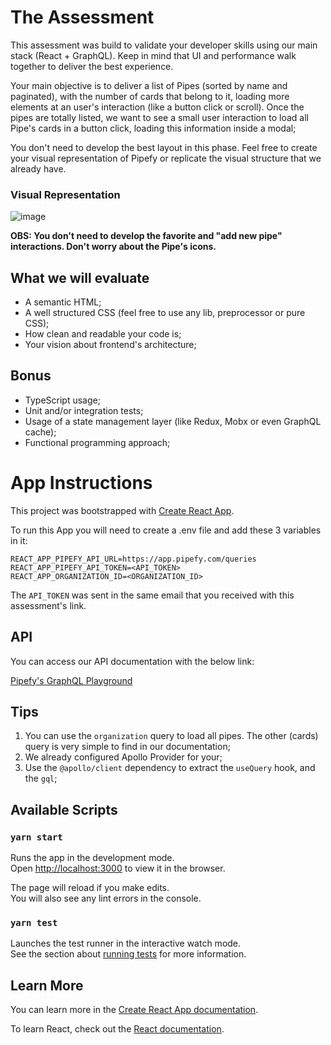 # The Assessment

This assessment was build to validate your developer skills using our main stack (React + GraphQL). Keep in mind that UI and performance walk together to deliver the best experience.

Your main objective is to deliver a list of Pipes (sorted by name and paginated), with the number of cards that belong to it, loading more elements at an user's interaction (like a button click or scroll). Once the pipes are totally listed, we want to see a small user interaction to load all Pipe's cards in a button click, loading this information inside a modal;

You don't need to develop the best layout in this phase. Feel free to create your visual representation of Pipefy or replicate the visual structure that we already have.

### Visual Representation

![image](https://user-images.githubusercontent.com/5097397/127360349-7231b194-0a8c-4c31-af6c-886005bc8d6c.png)

**OBS: You don't need to develop the favorite and "add new pipe" interactions. Don't worry about the Pipe's icons.**

## What we will evaluate

-   A semantic HTML;
-   A well structured CSS (feel free to use any lib, preprocessor or pure CSS);
-   How clean and readable your code is;
-   Your vision about frontend's architecture;

## Bonus

-   TypeScript usage;
-   Unit and/or integration tests;
-   Usage of a state management layer (like Redux, Mobx or even GraphQL cache);
-   Functional programming approach;

# App Instructions

This project was bootstrapped with [Create React App](https://github.com/facebook/create-react-app).

To run this App you will need to create a .env file and add these 3 variables in it:

```
REACT_APP_PIPEFY_API_URL=https://app.pipefy.com/queries
REACT_APP_PIPEFY_API_TOKEN=<API_TOKEN>
REACT_APP_ORGANIZATION_ID=<ORGANIZATION_ID>
```

The `API_TOKEN` was sent in the same email that you received with this assessment's link.

## API

You can access our API documentation with the below link:

[Pipefy's GraphQL Playground](https://app.pipefy.com/graphiql)

## Tips

1. You can use the `organization` query to load all pipes. The other (cards) query is very simple to find in our documentation;
2. We already configured Apollo Provider for your;
3. Use the `@apollo/client` dependency to extract the `useQuery` hook, and the `gql`;

## Available Scripts

### `yarn start`

Runs the app in the development mode.\
Open [http://localhost:3000](http://localhost:3000) to view it in the browser.

The page will reload if you make edits.\
You will also see any lint errors in the console.

### `yarn test`

Launches the test runner in the interactive watch mode.\
See the section about [running tests](https://facebook.github.io/create-react-app/docs/running-tests) for more information.

## Learn More

You can learn more in the [Create React App documentation](https://facebook.github.io/create-react-app/docs/getting-started).

To learn React, check out the [React documentation](https://reactjs.org/).
